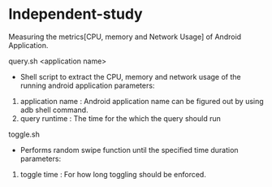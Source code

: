 # Independent-study


Measuring the metrics[CPU, memory and Network Usage] of Android Application.

query.sh \<application name\> <query runtime>
  - Shell script to extract the CPU, memory and network usage of the running android application 
  parameters: 
  1. application name : Android application name can be figured out by using adb shell command.
  2. query runtime    : The time for the which the query should run

toggle.sh <toggle time>
  - Performs random swipe function until the specified time duration
  parameters:
  1. toggle time      : For how long toggling should be enforced.
